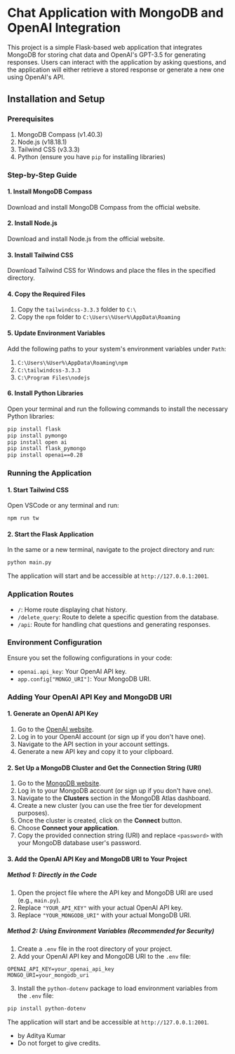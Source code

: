 # Chat Application with MongoDB and OpenAI Integration

This project is a simple Flask-based web application that integrates MongoDB for storing chat data and OpenAI's GPT-3.5 for generating responses. Users can interact with the application by asking questions, and the application will either retrieve a stored response or generate a new one using OpenAI's API.

## Installation and Setup

### Prerequisites

1. MongoDB Compass (v1.40.3)
2. Node.js (v18.18.1)
3. Tailwind CSS (v3.3.3)
4. Python (ensure you have `pip` for installing libraries)

### Step-by-Step Guide

#### 1. Install MongoDB Compass

Download and install MongoDB Compass from the official website.

#### 2. Install Node.js

Download and install Node.js from the official website.

#### 3. Install Tailwind CSS

Download Tailwind CSS for Windows and place the files in the specified directory.

#### 4. Copy the Required Files

1. Copy the `tailwindcss-3.3.3` folder to `C:\`
2. Copy the `npm` folder to `C:\Users\%User%\AppData\Roaming`

#### 5. Update Environment Variables

Add the following paths to your system's environment variables under `Path`:

1. `C:\Users\%User%\AppData\Roaming\npm`
2. `C:\tailwindcss-3.3.3`
3. `C:\Program Files\nodejs`

#### 6. Install Python Libraries

Open your terminal and run the following commands to install the necessary Python libraries:

```sh
pip install flask
pip install pymongo
pip install open ai
pip install flask_pymongo
pip install openai==0.28
```

### Running the Application

#### 1. Start Tailwind CSS

Open VSCode or any terminal and run:

```sh
npm run tw
```

#### 2. Start the Flask Application

In the same or a new terminal, navigate to the project directory and run:

```sh
python main.py
```

The application will start and be accessible at `http://127.0.0.1:2001`.

### Application Routes

- `/`: Home route displaying chat history.
- `/delete_query`: Route to delete a specific question from the database.
- `/api`: Route for handling chat questions and generating responses.

### Environment Configuration

Ensure you set the following configurations in your code:

- `openai.api_key`: Your OpenAI API key.
- `app.config["MONGO_URI"]`: Your MongoDB URI.


### Adding Your OpenAI API Key and MongoDB URI

#### 1. Generate an OpenAI API Key

1. Go to the [OpenAI website](https://www.openai.com/).
2. Log in to your OpenAI account (or sign up if you don't have one).
3. Navigate to the API section in your account settings.
4. Generate a new API key and copy it to your clipboard.

#### 2. Set Up a MongoDB Cluster and Get the Connection String (URI)

1. Go to the [MongoDB website](https://www.mongodb.com/).
2. Log in to your MongoDB account (or sign up if you don't have one).
3. Navigate to the **Clusters** section in the MongoDB Atlas dashboard.
4. Create a new cluster (you can use the free tier for development purposes).
5. Once the cluster is created, click on the **Connect** button.
6. Choose **Connect your application**.
7. Copy the provided connection string (URI) and replace `<password>` with your MongoDB database user's password.

#### 3. Add the OpenAI API Key and MongoDB URI to Your Project

##### Method 1: Directly in the Code

1. Open the project file where the API key and MongoDB URI are used (e.g., `main.py`).
2. Replace `"YOUR_API_KEY"` with your actual OpenAI API key.
3. Replace `"YOUR_MONGODB_URI"` with your actual MongoDB URI.


##### Method 2: Using Environment Variables (Recommended for Security)

1. Create a `.env` file in the root directory of your project.
2. Add your OpenAI API key and MongoDB URI to the `.env` file:

```
OPENAI_API_KEY=your_openai_api_key
MONGO_URI=your_mongodb_uri
```

3. Install the `python-dotenv` package to load environment variables from the `.env` file:

```sh
pip install python-dotenv
```

The application will start and be accessible at `http://127.0.0.1:2001`.

- by Aditya Kumar
- Do not forget to give credits.